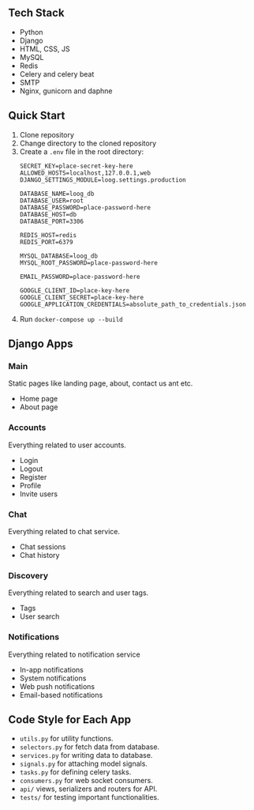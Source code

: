 ## Tech Stack
- Python
- Django
- HTML, CSS, JS
- MySQL
- Redis
- Celery and celery beat
- SMTP
- Nginx, gunicorn and daphne

## Quick Start
1. Clone repository
2. Change directory to the cloned repository
3. Create a `.env` file in the root directory:
    ```dotenv
    SECRET_KEY=place-secret-key-here
    ALLOWED_HOSTS=localhost,127.0.0.1,web
    DJANGO_SETTINGS_MODULE=loog.settings.production

    DATABASE_NAME=loog_db
    DATABASE_USER=root
    DATABASE_PASSWORD=place-password-here
    DATABASE_HOST=db
    DATABASE_PORT=3306

    REDIS_HOST=redis
    REDIS_PORT=6379

    MYSQL_DATABASE=loog_db
    MYSQL_ROOT_PASSWORD=place-password-here

    EMAIL_PASSWORD=place-password-here

    GOOGLE_CLIENT_ID=place-key-here
    GOOGLE_CLIENT_SECRET=place-key-here
    GOOGLE_APPLICATION_CREDENTIALS=absolute_path_to_credentials.json
    ```
4. Run `docker-compose up --build`

## Django Apps

### Main
Static pages like landing page, about, contact us ant etc.
- Home page
- About page

### Accounts
Everything related to user accounts.
- Login
- Logout
- Register
- Profile 
- Invite users

### Chat
Everything related to chat service.
- Chat sessions
- Chat history

### Discovery
Everything related to search and user tags.
- Tags
- User search

### Notifications
Everything related to notification service
- In-app notifications
- System notifications
- Web push notifications
- Email-based notifications

## Code Style for Each App
- `utils.py` for utility functions.
- `selectors.py` for fetch data from database.
- `services.py` for writing data to database.
- `signals.py` for attaching model signals.
- `tasks.py` for defining celery tasks.
- `consumers.py` for web socket consumers.
- `api/` views, serializers and routers for API.
- `tests/` for testing important functionalities.




